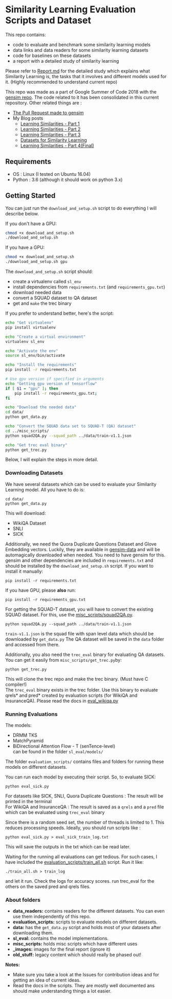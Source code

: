 # Similarity Learning Evaluation Scripts and Dataset
This repo contains:
- code to evaluate and benchmark some similarity learning models
- data links and data readers for some similarity learning datasets
- code for baselines on these datasets
- a report with a detailed study of similarity learning

Please refer to [Report.md](Report.md) for the detailed study which explains what Similarity Learning is, the tasks that it involves and different models used for it. (Highly recommended to understand current repo)

This repo was made as a part of Google Summer of Code 2018 with the [gensim repo](https://github.com/RaRe-Technologies/gensim). The code related to it has been consolidated in this current repository. Other related things are :  
- [The Pull Request made to gensim](https://github.com/RaRe-Technologies/gensim/pull/2050)
- My Blog posts
	- [Learning Similarities - Part 1](https://aneesh-joshi.github.io/jekyll/update/2018/06/12/learning-similarities-part-1.html)
	- [Learning Similarities - Part 2](https://aneesh-joshi.github.io/jekyll/update/2018/07/09/learning-similarities-part-2.html)
	- [Learning Similarities - Part 3](https://aneesh-joshi.github.io/jekyll/update/2018/07/09/learning-similarities-part-3.html)
	- [Datasets for Similarity Learning](https://aneesh-joshi.github.io/jekyll/update/2018/07/18/dataset-description.html)
	- [Learning Similarities - Part 4(Final)](https://aneesh-joshi.github.io/jekyll/update/2018/08/10/learning-similarities-part-4.html)

## Requirements
- OS : Linux (I tested on Ubuntu 16.04)
- Python : 3.6 (although it should work on python 3.x)

## Getting Started

You can just run the `download_and_setup.sh` script to do everything I will describe below.

If you don't have a GPU:

```bash
chmod +x download_and_setup.sh
./download_and_setup.sh
```

If you have a GPU:

```bash
chmod +x download_and_setup.sh
./download_and_setup.sh gpu
```

The `download_and_setup.sh` script should:  
- create a virtualenv called `sl_env`
- install dependencies from `requirements.txt` (and `requirements_gpu.txt`)
- download needed data
- convert a SQUAD dataset to QA dataset
- get and `make` the trec binary


If you prefer to understand better, here's the script:

```bash
echo "Get virtualenv"
pip install virtualenv

echo "Create a virtual environment"
virtualenv sl_env

echo "Activate the env"
source sl_env/bin/activate

echo "Install the requirements"
pip install -r requirements.txt

# Use gpu version if specified in arguments
echo "Getting gpu version of tensorflow"
if [ $1 = "gpu" ]; then 
	pip install -r requirements_gpu.txt;
fi

echo "Download the needed data"
cd data/
python get_data.py

echo "Convert the SQUAD data set to SQUAD-T (QA) dataset"
cd ../misc_scripts/
python squad2QA.py --squad_path ../data/train-v1.1.json

echo "Get trec eval binary"
python get_trec.py
```

Below, I will explain the steps in more detail.


### Downloading Datasets
We have several datasets which can be used to evaluate your Similarity Learning model. All you have to do is:

	cd data/
	python get_data.py

This will download:
- WikiQA Dataset
- SNLI
- SICK

Additionally, we need the Quora Duplicate Questions Dataset and Glove Embedding vectors. Luckily, they are available in [gensim-data](https://github.com/RaRe-Technologies/gensim-data) and will be automagically downloaded when needed. You need to have gensim for this. gensim and other dependencies are included in `requirements.txt` and should be installed by the `download_and_setup.sh` script. If you want to install it manually:

`pip install -r requirements.txt`

If you have GPU, please **also** run:  

`pip install -r requirements_gpu.txt`

For getting the SQUAD-T dataset, you will have to convert the existing SQUAD dataset. For this, use the [misc_scripts/squad2QA.py](https://github.com/aneesh-joshi/Similarity-Learning-Evaluation-Scripts/blob/master/misc_scripts/squad2QA.py).

	python squad2QA.py --squad_path ../data/train-v1.1.json

`train-v1.1.json` is the squad file with span level data which should be downloaded by `get_data.py`
The QA dataset will be saved in the `data` folder and accessed from there.

Additionally, you also need the `trec_eval` binary for evaluating QA datasets. You can get it easily from `misc_scripts/get_trec.py`by:

	python get_trec.py

This will clone the trec repo and make the trec binary. (Must have C compiler!)  
The `trec_eval` binary exists in the trec folder. Use this binary to evaluate qrels* and pred* created by evaluation scripts (for WikiQA and InsuranceQA). Please read the docs in [eval_wikiqa.py](https://github.com/aneesh-joshi/Similarity-Learning-Evaluation-Scripts/blob/master/evaluation_scripts/WikiQA/eval_wikiqa.py)

### Running Evaluations
The models:  
- DRMM TKS
- MatchPyramid
- BiDirectional Attention Flow - T (senTence-level)  
can be found in the folder `sl_eval/models/`

The folder `evaluation_scripts/` contains files and folders for running these models on different datasets.

You can run each model by executing their script. So, to evaluate SICK:

	python eval_sick.py

For datasets like SICK, SNLI, Quora Duplicate Questions : The result will be printed in the terminal  
For WikiQA and InsuranceQA : The result is saved as a `qrels` and a `pred` file which can be evaluated using `trec_eval` binary

Since there is a random seed set, the number of threads is limited to 1. This reduces processing speeds.
Ideally, you should run scripts like :

	python eval_sick.py > eval_sick_train_log.txt

This will save the outputs in the txt which can be read later.

Waiting for the running all evaluations can get tedious. For such cases, I have included the [evaluation_scripts/train_all.sh](https://github.com/aneesh-joshi/Similarity-Learning-Evaluation-Scripts/blob/master/evaluation_scripts/runall.sh) script. Run it like:

	./train_all.sh > train_log

and let it run. Check the logs for accuracy scores. run trec_eval for the others on the saved pred and qrels files.

### About folders
- **data_readers:** contains readers for the different datasets. You can even use them independently of this repo.
- **evaluation_scripts:** scripts to evaluate models on different datasets.
- **data:** has the `get_data.py` script and holds most of your datasets after downloading them.
- **sl_eval:** contains the model implementations.
- **misc_scripts:** holds misc scripts which have different uses
- **_images:** images for the final report (ignore it)
- **old_stuff:** legacy content which should really be phased out!


**Notes:**
- Make sure you take a look at the Issues for contribution ideas and for getting an idea of current ideas.
- Read the docs in the scripts. They are mostly well documented ans should make understanding things a lot easier.
